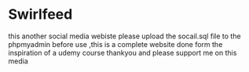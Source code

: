 # Swirlfeed
this another social  media webiste
please upload the socail.sql file to the phpmyadmin before use ,this is a complete website done form the inspiration of a udemy course 
thankyou  and please support me on this media 
